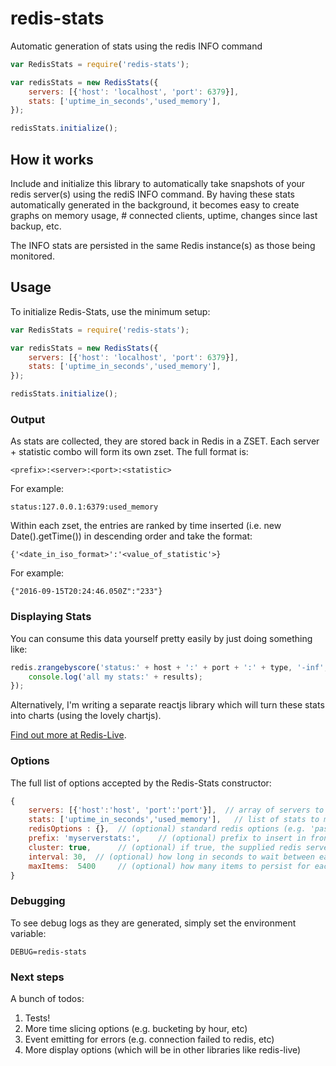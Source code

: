 # redis-stats
Automatic generation of stats using the redis INFO command

```javascript
var RedisStats = require('redis-stats');

var redisStats = new RedisStats({
    servers: [{'host': 'localhost', 'port': 6379}],
    stats: ['uptime_in_seconds','used_memory'],
});

redisStats.initialize();
```

## How it works
Include and initialize this library to automatically take snapshots of your redis server(s) using the rediS INFO command. By having these stats automatically generated in the background, it becomes easy to create graphs on memory usage, # connected clients, uptime, changes since last backup, etc. 

The INFO stats are persisted in the same Redis instance(s) as those being monitored. 

## Usage
To initialize Redis-Stats, use the minimum setup:

```javascript
var RedisStats = require('redis-stats');

var redisStats = new RedisStats({
    servers: [{'host': 'localhost', 'port': 6379}],
    stats: ['uptime_in_seconds','used_memory'],
});

redisStats.initialize();
```

### Output
As stats are collected, they are stored back in Redis in a ZSET. Each server + statistic combo will form its own zset. The full format is:

```
<prefix>:<server>:<port>:<statistic>
```

For example:

```
status:127.0.0.1:6379:used_memory 
```

Within each zset, the entries are ranked by time inserted (i.e. new Date().getTime()) in descending order and take the format:

```
{'<date_in_iso_format>':'<value_of_statistic'>}
```

For example:

```
{"2016-09-15T20:24:46.050Z":"233"}
``` 

### Displaying Stats
You can consume this data yourself pretty easily by just doing something like:

```javascript
redis.zrangebyscore('status:' + host + ':' + port + ':' + type, '-inf', '+inf', (err, results) => {
    console.log('all my stats:' + results);
});                
```

Alternatively, I'm writing a separate reactjs library which will turn these stats into charts (using the lovely chartjs).

[Find out more at Redis-Live](https://www.npmjs.com/package/redis-live). 

### Options
The full list of options accepted by the Redis-Stats constructor:

```js
{
    servers: [{'host':'host', 'port':'port'}],  // array of servers to be monitored   
    stats: ['uptime_in_seconds','used_memory'],   // list of stats to monitor - full list is here http://redis.io/commands/INFO
    redisOptions : {},  // (optional) standard redis options (e.g. 'password')
    prefix: 'myserverstats:',    // (optional) prefix to insert in front of keys in redis for any persisted stats 
    cluster: true,      // (optional) if true, the supplied redis servers will be treated as a cluster. If false (default), they'll be treated as independent servers      
    interval: 30,  // (optional) how long in seconds to wait between each redis INFO command (default is 60)
    maxItems:  5400     // (optional) how many items to persist for each server:stat combo (default is 1440 which is 1 days worth of stats at 1 minute intervals)
}
```


### Debugging

To see debug logs as they are generated, simply set the environment variable:

```
DEBUG=redis-stats
``` 

### Next steps
A bunch of todos:

1. Tests!
2. More time slicing options (e.g. bucketing by hour, etc) 
3. Event emitting for errors (e.g. connection failed to redis, etc)
4. More display options (which will be in other libraries like redis-live)
